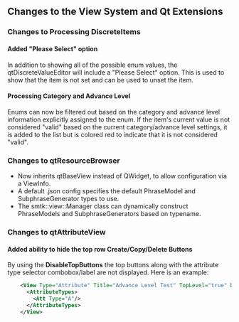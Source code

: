 ## Changes to the View System and Qt Extensions

### Changes to Processing DiscreteItems
#### Added "Please Select" option
In addition to showing all of the possible enum values, the qtDiscreteValueEditor will include a "Please Select" option.  This is used to show that the item is not set and can be used to unset the item.

#### Processing Category and Advance Level
Enums can now be filtered out based on the category and advance level information explicitly assigned to the enum.  If the item's current value is not considered "valid" based on the current category/advance level settings, it is added to the list but is colored red to indicate that it is not considered "valid".

### Changes to qtResourceBrowser

* Now inherits qtBaseView instead of QWidget, to allow configuration via a ViewInfo.
* A default .json config specifies the default PhraseModel and SubphraseGenerator types to use.
* The smtk::view::Manager class can dynamically construct PhraseModels and SubphraseGenerators based on typename.

### Changes to qtAttributeView
#### Added ability to hide the top row Create/Copy/Delete Buttons
By using the **DisableTopButtons** the top buttons along with the attribute type selector combobox/label are not displayed.
Here is an example:
```xml
    <View Type="Attribute" Title="Advance Level Test" TopLevel="true" DisableTopButtons="true">
      <AttributeTypes>
        <Att Type="A"/>
      </AttributeTypes>
    </View>
```
